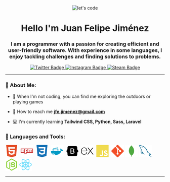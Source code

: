 <div id="header" align="center">
    <img src="https://i.postimg.cc/wjJmJ0nb/3y682m780.png" alt="let's code"
        width="200" />
    <h1 align="center">Hello I'm Juan Felipe Jiménez</h1>
    <h3 align="center">I am a programmer with a passion for creating efficient and
        user-friendly software. With experience in some languages, I enjoy
        tackling challenges and finding solutions to problems.</h3>
</div>


<div id="badges" align="center">
    <a href="https://twitter.com/GranjGames" target="_blank">
        <img src="https://img.shields.io/twitter/url?color=0&label=twitter&logo=twitter&style=for-the-badge&url=https%3A%2F%2Ftwitter.com%2FGranjGames"
            alt="Twitter Badge" />
    </a>
    <a href="https://www.instagram.com/granj13/" target="_blank">
        <img src="https://img.shields.io/twitter/url?color=grey&label=instagram&logo=Instagram&style=for-the-badge&url=https%3A%2F%2Fwww.instagram.com%2Fgranj13%2F"
            alt="Instagram Badge" />
    </a>
    <a href="https://steamcommunity.com/id/GRAN-J" target="_blank">
        <img src="https://img.shields.io/twitter/url?color=grey&label=steam&logo=steam&style=for-the-badge&url=https%3A%2F%2Fsteamcommunity.com%2Fid%2FGRAN-J"
            alt="Steam Badge" />
    </a>
</div>

---

### 🌊 About Me:

- 👾 When I'm not coding, you can find me exploring the outdoors or playing games

- 📮 How to reach me **jfe.jimenez@gmail.com**

- 💻 I'm currently learning **Tailwind CSS, Python, Sass, Laravel**

<div align="left">
    <h3>🔨 Languages and Tools:</h3>
    <div>
        <img src="https://github.com/devicons/devicon/blob/master/icons/html5/html5-plain.svg" title="HTML5" alt="HTML" width="40" height="40"/>&nbsp;
        <img src="https://github.com/devicons/devicon/blob/master/icons/npm/npm-original-wordmark.svg"  title="CSS3" alt="CSS" width="40" height="40"/>&nbsp;
        <img src="https://github.com/devicons/devicon/blob/master/icons/css3/css3-plain.svg" title="JavaScript" alt="JavaScript" width="40" height="40"/>&nbsp;
        <img src="https://github.com/devicons/devicon/blob/master/icons/docker/docker-plain.svg" title="React" alt="React" width="40" height="40"/>&nbsp;
        <img src="https://github.com/devicons/devicon/blob/master/icons/bootstrap/bootstrap-plain.svg" title="Bootstrap" alt="Bootstrap" width="40" height="40"/>&nbsp;
        <img src="https://github.com/devicons/devicon/blob/master/icons/express/express-original.svg" title="Sass" alt="Sass" width="40" height="40"/>&nbsp;
        <img src="https://github.com/devicons/devicon/blob/master/icons/javascript/javascript-plain.svg" title="MySQL"  alt="MySQL" width="40" height="40"/>&nbsp;
        <img src="https://github.com/devicons/devicon/blob/master/icons/git/git-plain.svg" title="Git" **alt="Git" width="40" height="40"/>
        <img src="https://github.com/devicons/devicon/blob/master/icons/mongodb/mongodb-plain.svg" title="Git" **alt="Git" width="40" height="40"/>
        <img src="https://github.com/devicons/devicon/blob/master/icons/mysql/mysql-plain.svg" title="Git" **alt="Git" width="40" height="40"/>
        <img src="https://github.com/devicons/devicon/blob/master/icons/nodejs/nodejs-plain.svg" title="Git" **alt="Git" width="40" height="40"/>
        <img src="https://github.com/devicons/devicon/blob/master/icons/react/react-original.svg" title="Git" **alt="Git" width="40" height="40"/>
      </div>
</div>

---
